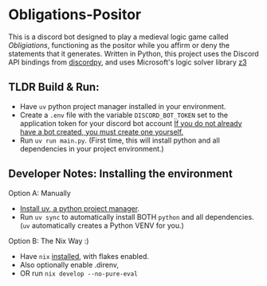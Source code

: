 # Obligations-Positor
This is a discord bot designed to play a medieval logic game called *Obligiations*, functioning as the positor while you affirm or deny the statements that it generates.
Written in Python, this project uses the Discord API bindings from [discordpy](https://discordpy.readthedocs.io/en/stable/), and uses Microsoft's logic solver library [z3](https://github.com/Z3Prover/z3)

## TLDR Build & Run:
* Have `uv` python project manager installed in your environment.
* Create a `.env` file with the variable `DISCORD_BOT_TOKEN` set to  the application token for your discord bot account [If you do not already have a bot created, you must create one yourself.](https://discordpy.readthedocs.io/en/stable/discord.html)
* Run `uv run main.py`. (First time, this will install python and all dependencies in your project environment.)

## Developer Notes: Installing the environment
Option A: Manually
* [Install uv, a python project manager](https://docs.astral.sh/uv/getting-started/installation/).
* Run `uv sync` to automatically install BOTH `python` and all dependencies. (`uv` automatically creates a Python VENV for you.)

Option B: The Nix Way :)
* Have `nix` [installed](https://determinate.systems/nix-installer/), with flakes enabled.
* Also optionally enable .direnv,
* OR run `nix develop --no-pure-eval`
